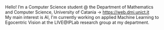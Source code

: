 Hello! I’m a Computer Science student @ the Department of Mathematics and Computer Science, University of Catania -> https://web.dmi.unict.it <br>
My main interest is AI, I'm currently working on applied Machine Learning to Egocentric Vision at the LIVE@IPLab research group at my department.

<!---
  // ////          //              //
  //     ///       //  //      //  //
  //        //     //    //  //    //
  //        //     //      //      //
  //        //     //              //
  //     ///       //              //
  // ////          //              //
--->
